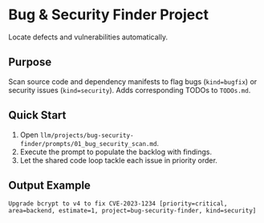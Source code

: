 # Bug & Security Finder Project

Locate defects and vulnerabilities automatically.

## Purpose
Scan source code and dependency manifests to flag bugs (`kind=bugfix`) or security issues (`kind=security`). Adds corresponding TODOs to `TODOs.md`.

## Quick Start
1. Open `llm/projects/bug-security-finder/prompts/01_bug_security_scan.md`.
2. Execute the prompt to populate the backlog with findings.
3. Let the shared code loop tackle each issue in priority order.

## Output Example
```
Upgrade bcrypt to v4 to fix CVE-2023-1234 [priority=critical, area=backend, estimate=1, project=bug-security-finder, kind=security]
``` 